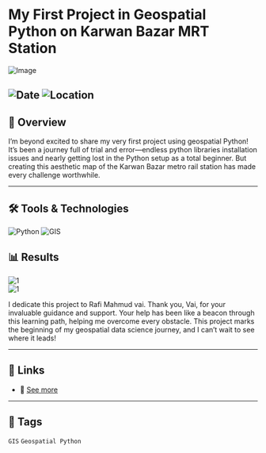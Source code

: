 # My First Project in Geospatial Python on Karwan Bazar MRT Station

![Image](https://framerusercontent.com/images/nIMcqPxOxc3v6jm7xE60DrTyh8.jpg?scale-down-to=2048&width=3600&height=3600)  

![Date](https://img.shields.io/badge/12/05/2024-12/05/2024-blue) 
![Location](https://img.shields.io/badge/Location-Rajshahi-green) 
---

## 📝 Overview

I’m beyond excited to share my very first project using geospatial Python! It’s been a journey full of trial and error—endless python libraries installation issues and nearly getting lost in the Python setup as a total beginner. But creating this aesthetic map of the Karwan Bazar metro rail station has made every challenge worthwhile.

---

## 🛠️ Tools & Technologies
![Python](https://img.shields.io/badge/Python-3.9-blue) 
![GIS](https://img.shields.io/badge/GIS-ArcGIS-green) 

## 📊 Results

![1](https://framerusercontent.com/images/nIMcqPxOxc3v6jm7xE60DrTyh8.jpg?scale-down-to=2048&width=3600&height=3600)  
![1]((https://framerusercontent.com/images/KRuVwXZQkwkID56qrBQhOFnAU.jpg?scale-down-to=1024&width=3600&height=3600))  

I dedicate this project to Rafi Mahmud vai. Thank you, Vai, for your invaluable guidance and support. Your help has been like a beacon through this learning path, helping me overcome every obstacle. This project marks the beginning of my geospatial data science journey, and I can’t wait to see where it leads!

---

## 📎 Links
- 🔗 [See more](https://www.linkedin.com/posts/imtiajiqbalmahfuj_karwan-bazar-metro-rail-station-500m-radius-activity-7261967450567520257-99VY?utm_source=share&utm_medium=member_desktop)  

---

## 🔖 Tags
`GIS` `Geospatial Python`  

